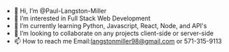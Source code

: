 - 👋 Hi, I’m @Paul-Langston-Miller
- 👀 I’m interested in Full Stack Web Development
- 🌱 I’m currently learning Python, Javascript, React, Node, and API's
- 💞️ I’m looking to collaborate on any projects client-side or server-side
- 📫 How to reach me Email:langstonmiller98@gmail.com or 571-315-9113

<!---
Paul-Langston-Miller/Paul-Langston-Miller is a ✨ special ✨ repository because its `README.md` (this file) appears on your GitHub profile.
You can click the Preview link to take a look at your changes.
--->
